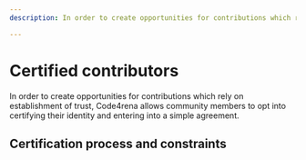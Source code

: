 ```yaml
---
description: In order to create opportunities for contributions which rely on establishment of trust, Code4rena allows community members to opt into certifying their identity and entering into a simple agreement.

---
```


# Certified contributors

In order to create opportunities for contributions which rely on establishment of trust, Code4rena allows community members to opt into certifying their identity and entering into a simple agreement.

## Certification process and constraints
